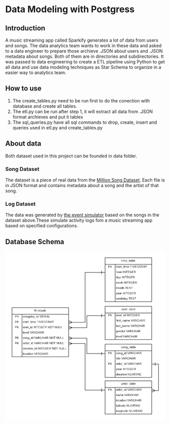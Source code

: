# __Data Modeling with Postgress__

## Introduction 

A music streaming app called Sparkify generates a lot of data from users and songs. The data analytics team wants to work in these data and asked to a data engineer to prepare those archieve .JSON about users and .JSON metadata about songs. Both of them are in directories and subdirectories. It was passed to data engineering to create a ETL pipeline using Python to get all data and use data modeling techniques as Star Schema to organize in a easier way to analytics team.

## How to use

1. The create_tables.py need to be run first to do the conection with database and create all tables.
2. The etl.py can be run after step 1, it will extract all data from .JSON format archieves and put it tables
3. The sql_queries.py have all sql commands to drop, create, insert and queries used in etl.py and create_tables.py

## About data
Both dataset used in this project can be founded in data folder.
    
### Song Dataset
The dataset is a piece of real data from the [Million Song Dataset](http://millionsongdataset.com). Each file is in JSON format and contains metadata about a song and the artist of that song.
    
### Log Dataset
The data was generated by [the event simulator](https://github.com/Interana/eventsim) based on the songs in the dataset above.These simulate activity logs fom a music streaming app based on specified configurations.

## Database Schema

![Alt text](./img/udacity.png)
    
